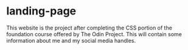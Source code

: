 # landing-page
This website is the project after completing the CSS portion of the foundation course offered by The Odin Project. This will contain some information about me and my social media handles.

